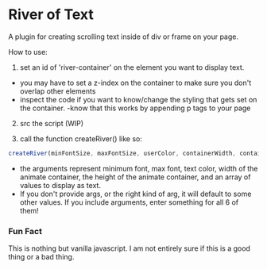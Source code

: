 # River of Text

A plugin for creating scrolling text inside of div or frame on your page.  

How to use:  

1. set an id of 'river-container' on the element you want to display text.  
- you may have to set a z-index on the container to make sure you don't overlap other elements  
- inspect the code if you want to know/change the styling that gets set on the container.
-know that this works by appending p tags to your page  

2.  src the script (WIP)  

3. call the function createRiver() like so:  
``` js
createRiver(minFontSize, maxFontSize, userColor, containerWidth, containerHeight, codeStrings)
```  
- the arguments represent minimum font, max font, text color, width of the animate container, the height of the animate container, and an array of values to display as text.  
- If you don't provide args, or the right kind of arg, it will default to some other values. If you include arguments, enter something for all 6 of them!  

### Fun Fact  

This is nothing but vanilla javascript. I am not entirely sure if this is a good thing or a bad thing. 
